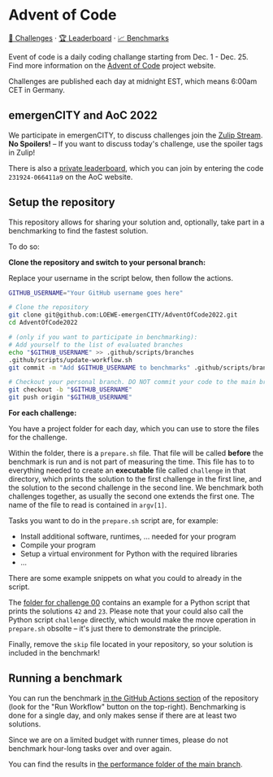 # Advent of Code

[🎄 Challenges](https://adventofcode.com/2022) · [🏆 Leaderboard](https://adventofcode.com/2022/leaderboard/private/view/231924) · [📈 Benchmarks](https://github.com/LOEWE-emergenCITY/AdventOfCode2022/blob/main/performance/README.md)

Event of code is a daily coding challange starting from Dec. 1 - Dec. 25.
Find more information on the [Advent of Code](https://adventofcode.com/) project website.

Challenges are published each day at midnight EST, which means 6:00am CET in Germany.

## emergenCITY and AoC 2022

We participate in emergenCITY, to discuss challenges join the [Zulip Stream](https://zulip.emergencity.de/#narrow/stream/28-adventOfCode). **No Spoilers!** – If you want to discuss today's challenge, use the spoiler tags in Zulip!

There is also a [private leaderboard](https://adventofcode.com/2022/leaderboard/private), which you can join by entering the code `231924-066411a9` on the AoC website.

## Setup the repository

This repository allows for sharing your solution and, optionally, take part in a benchmarking to find the fastest solution.

To do so:

**Clone the repository and switch to your personal branch:**

Replace your username in the script below, then follow the actions.

```bash
GITHUB_USERNAME="Your GitHub username goes here"

# Clone the repository
git clone git@github.com:LOEWE-emergenCITY/AdventOfCode2022.git
cd AdventOfCode2022

# (only if you want to participate in benchmarking):
# Add yourself to the list of evaluated branches
echo "$GITHUB_USERNAME" >> .github/scripts/branches
.github/scripts/update-workflow.sh
git commit -m "Add $GITHUB_USERNAME to benchmarks" .github/scripts/branches .github/workflows/benchmark.yml

# Checkout your personal branch. DO NOT commit your code to the main branch!
git checkout -b "$GITHUB_USERNAME"
git push origin "$GITHUB_USERNAME"
```

**For each challenge:**

You have a project folder for each day, which you can use to store the files for the challenge.

Within the folder, there is a `prepare.sh` file.
That file will be called **before** the benchmark is run and is not part of measuring the time.
This file has to to everything needed to create an **executable** file called `challenge` in that directory, which prints the solution to the first challenge in the first line, and the solution to the second challenge in the second line.
We benchmark both challenges together, as usually the second one extends the first one.
The name of the file to read is contained in `argv[1]`.

Tasks you want to do in the `prepare.sh` script are, for example:

- Install additional software, runtimes, … needed for your program
- Compile your program
- Setup a virtual environment for Python with the required libraries
- ...

There are some example snippets on what you could to already in the script.

The [folder for challenge 00](./00) contains an example for a Python script that prints the solutions `42` and `23`.
Please note that your could also call the Python script `challenge` directly, which would make the move operation in `prepare.sh` obsolte – it's just there to demonstrate the principle.

Finally, remove the `skip` file located in your repository, so your solution is included in the benchmark!

## Running a benchmark

You can run the benchmark [in the GitHub Actions section](https://github.com/LOEWE-emergenCITY/AdventOfCode2022/actions/workflows/benchmark.yml) of the repository (look for the "Run Workflow" button on the top-right).
Benchmarking is done for a single day, and only makes sense if there are at least two solutions.

Since we are on a limited budget with runner times, please do not benchmark hour-long tasks over and over again.

You can find the results in [the performance folder of the main branch](https://github.com/LOEWE-emergenCITY/AdventOfCode2022/blob/main/performance/README.md).
